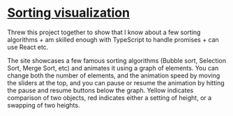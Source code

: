 # [Sorting visualization](https://sorting-visualization-c311e.web.app/)

Threw this project together to show that I know about a few sorting algorithms + am skilled enough with TypeScript to handle promises + can use React etc. 

The site showcases a few famous sorting algorithms (Bubble sort, Selection Sort, Merge Sort, etc) and animates it using a graph of elements. You can change both the number of elements, and the animation speed by moving the sliders at the top, and you can pause or resume the animation by hitting the pause and resume buttons below the graph. Yellow indicates comparison of two objects, red indicates either a setting of height, or a swapping of two heights. 
